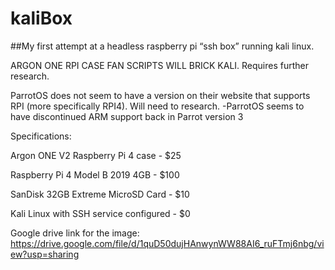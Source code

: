 # kaliBox
##My first attempt at a headless raspberry pi “ssh box” running kali linux.

ARGON ONE RPI CASE FAN SCRIPTS WILL BRICK KALI. Requires further research.

ParrotOS does not seem to have a version on their website that supports RPI (more specifically RPI4). Will need to research.
  -ParrotOS seems to have discontinued ARM support back in Parrot version 3

Specifications:

 Argon ONE V2 Raspberry Pi 4 case - $25

  Raspberry Pi 4 Model B 2019 4GB - $100

SanDisk 32GB Extreme MicroSD Card - $10

 Kali Linux with SSH service configured - $0


Google drive link for the image:
https://drive.google.com/file/d/1quD50dujHAnwynWW88AI6_ruFTmj6nbg/view?usp=sharing
